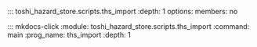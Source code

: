 ::: toshi_hazard_store.scripts.ths_import
    :depth: 1
    options:
    	members: no

::: mkdocs-click
    :module: toshi_hazard_store.scripts.ths_import
    :command: main
    :prog_name: ths_import
    :depth: 1